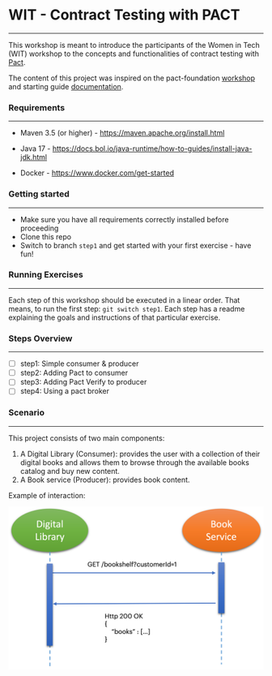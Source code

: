 # WIT - Contract Testing with PACT
***
This workshop is meant to introduce the participants of the Women in Tech (WIT) workshop to the concepts and functionalities of contract testing with [Pact](https://docs.pact.io/).

The content of this project was inspired on the pact-foundation [workshop](https://github.com/pact-foundation/pact-workshop-jvm-spring) and starting guide [documentation](https://docs.pact.io/5-minute-getting-started-guide).

### Requirements
***

* Maven 3.5 (or higher) - https://maven.apache.org/install.html

* Java 17 - https://docs.bol.io/java-runtime/how-to-guides/install-java-jdk.html

* Docker - https://www.docker.com/get-started

### Getting started
***
- Make sure you have all requirements correctly installed before proceeding
- Clone this repo
- Switch to branch `step1` and get started with your first exercise - have fun!

### Running Exercises
***
Each step of this workshop should be executed in a linear order. That means, to run the first step: `git switch step1`.
Each step has a readme explaining the goals and instructions of that particular exercise.


### Steps Overview
***
- [ ] step1: Simple consumer & producer
- [ ] step2: Adding Pact to consumer
- [ ] step3: Adding Pact Verify to producer
- [ ] step4: Using a pact broker

### Scenario
***
This project consists of two main components:
1. A Digital Library (Consumer): provides the user with a collection of their digital books 
and allows them to browse through the available books catalog and buy new content.
2. A Book service (Producer): provides book content.

Example of interaction:

![Landscape overview](overview.png)